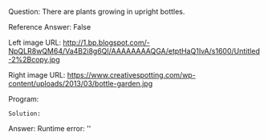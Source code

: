 Question: There are plants growing in upright bottles.

Reference Answer: False

Left image URL: http://1.bp.blogspot.com/-NpQLR8wQM64/Va4B2i8g6QI/AAAAAAAAQGA/etptHaQ1IvA/s1600/Untitled-2%2Bcopy.jpg

Right image URL: https://www.creativespotting.com/wp-content/uploads/2013/03/bottle-garden.jpg

Program:

```
Solution:
```
Answer: Runtime error: ''

